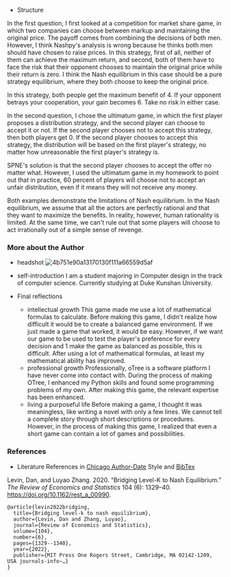 - Structure

In the first question, I first looked at a competition for market share game, in which two companies can choose between markup and maintaining the original price. The payoff comes from combining the decisions of both men. However, I think Nashpy's analysis is wrong because he thinks both men should have chosen to raise prices. In this strategy, first of all, neither of them can achieve the maximum return, and second, both of them have to face the risk that their opponent chooses to maintain the original price while their return is zero. I think the Nash equilibrium in this case should be a pure strategy equilibrium, where they both choose to keep the original price.

In this strategy, both people get the maximum benefit of 4. If your opponent betrays your cooperation, your gain becomes 6. Take no risk in either case.

In the second question, I chose the ultimatum game, in which the first player proposes a distribution strategy, and the second player can choose to accept it or not. If the second player chooses not to accept this strategy, then both players get 0. If the second player chooses to accept this strategy, the distribution will be based on the first player's strategy, no matter how unreasonable the first player's strategy is.

SPNE's solution is that the second player chooses to accept the offer no matter what. However, I used the ultimatum game in my homework to point out that in practice, 60 percent of players will choose not to accept an unfair distribution, even if it means they will not receive any money.

Both examples demonstrate the limitations of Nash equilibrium. In the Nash equilibrium, we assume that all the actors are perfectly rational and that they want to maximize the benefits. In reality, however, human rationality is limited. At the same time, we can't rule out that some players will choose to act irrationally out of a simple sense of revenge.

### More about the Author
- headshot
![4b751e90a13170130f111a66559d5af](https://user-images.githubusercontent.com/124484841/230754135-b3fa32be-518b-40e8-83b3-aaff65028b30.jpg)

- self-introduction
  I am a student majoring in Computer design in the track of computer science. Currently studying at Duke Kunshan University.
- Final reflections 
  - intellectual growth
This game made me use a lot of mathematical formulas to calculate. Before making this game, I didn't realize how difficult it would be to create a balanced game environment. If we just made a game that worked, it would be easy. However, if we want our game to be used to test the player's preference for every decision and 1 make the game as balanced as possible, this is difficult. After using a lot of mathematical formulas, at least my mathematical ability has improved.
  - professional growth
Professionally, oTree is a software platform I have never come into contact with. During the process of making OTree, I enhanced my Python skills and found some programming problems of my own. After making this game, the relevant expertise has been enhanced.
  - living a purposeful life
Before making a game, I thought it was meaningless, like writing a novel with only a few lines. We cannot tell a complete story through short descriptions or procedures. However, in the process of making this game, I realized that even a short game can contain a lot of games and possibilities.


### References

- Literature References in [Chicago Author-Date](https://www.chicagomanualofstyle.org/tools_citationguide/citation-guide-2.html) Style and [BibTex](https://scholar.google.com/) 

Levin, Dan, and Luyao Zhang. 2020. “Bridging Level-K to Nash Equilibrium.” *The Review of Economics and Statistics* 104 (6): 1329–40. https://doi.org/10.1162/rest_a_00990.

```
@article{levin2022bridging,
  title={Bridging level-k to nash equilibrium},
  author={Levin, Dan and Zhang, Luyao},
  journal={Review of Economics and Statistics},
  volume={104},
  number={6},
  pages={1329--1340},
  year={2022},
  publisher={MIT Press One Rogers Street, Cambridge, MA 02142-1209, USA journals-info~…}
}
```

